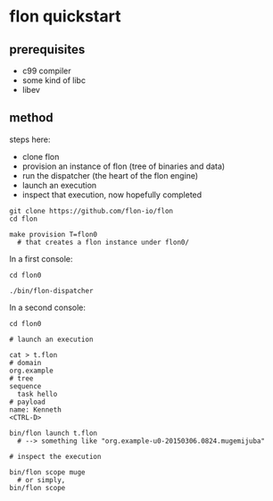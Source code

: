 
# flon quickstart

## prerequisites

* c99 compiler
* some kind of libc
* libev

## method

steps here:

* clone flon
* provision an instance of flon (tree of binaries and data)
* run the dispatcher (the heart of the flon engine)
* launch an execution
* inspect that execution, now hopefully completed

```
git clone https://github.com/flon-io/flon
cd flon

make provision T=flon0
  # that creates a flon instance under flon0/
```

In a first console:
```
cd flon0

./bin/flon-dispatcher
```

In a second console:
```
cd flon0

# launch an execution

cat > t.flon
# domain
org.example
# tree
sequence
  task hello
# payload
name: Kenneth
<CTRL-D>

bin/flon launch t.flon
  # --> something like "org.example-u0-20150306.0824.mugemijuba"

# inspect the execution

bin/flon scope muge
  # or simply,
bin/flon scope
```

